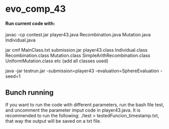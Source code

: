 # evo_comp_43

#### Run current code with:

javac -cp contest.jar player43.java Recombination.java Mutation.java Individual.java

 jar cmf MainClass.txt submission.jar player43.class Individual.class Recombination.class Mutation.class SimpleArithRecombination.class UniformMutation.class etc (add all classes used)

 java -jar testrun.jar -submission=player43 -evaluation=SphereEvaluation -seed=1

## Bunch running
If you want to run the code with different parameters, run the bash file test, and uncomment the parameter imput code in player43.java. It is recommended to run the following: ./test > testedFuncion_timestamp.txt, that way the output will be saved on a txt file.